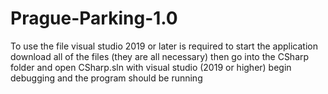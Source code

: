 # Prague-Parking-1.0
To use the file visual studio 2019 or later is required
to start the application download all of the files (they are all necessary)
then go into the CSharp folder and open CSharp.sln with visual studio (2019 or higher)
begin debugging and the program should be running
